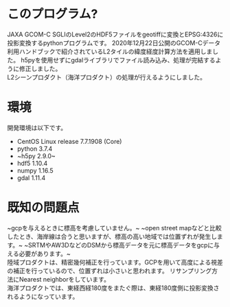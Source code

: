 # このプログラム?  
JAXA GCOM-C SGLIのLevel2のHDF5ファイルをgeotiffに変換とEPSG:4326に投影変換するpythonプログラムです。
2020年12月22日公開のGCOM-Cデータ利用ハンドブックで紹介されているL2タイルの緯度経度計算方法を適用しました。
h5pyを使用せずにgdalライブラリでファイル読み込み、処理が完結するように修正しました。  
L2シーンプロダクト（海洋プロダクト）の処理が行えるようにしました。  


# 環境  
 開発環境は以下です。
* CentOS Linux release 7.7.1908 (Core)
* python 3.7.4
* ~h5py 2.9.0~
* hdf5 1.10.4
* numpy 1.16.5
* gdal 1.11.4

# 既知の問題点
~gcpを与えるときに標高を考慮していません。~
~open street mapなどと比較したとき、海岸線は合うと思いますが、標高の高い地域では位置ずれが発生します。~
~SRTMやAW3DなどのDSMから標高データを元に標高データをgcpに与える必要があります。~  
陸域プロダクトは、精密幾何補正を行っています。GCPを用いて高度による視差の補正を行っているので、位置ずれは小さいと思われます。
リサンプリング方法にNearest neighborをしています。  
海洋プロダクトでは、東経西経180度をまたぐ際は、東経180度側に投影変換されるようになっています。  
